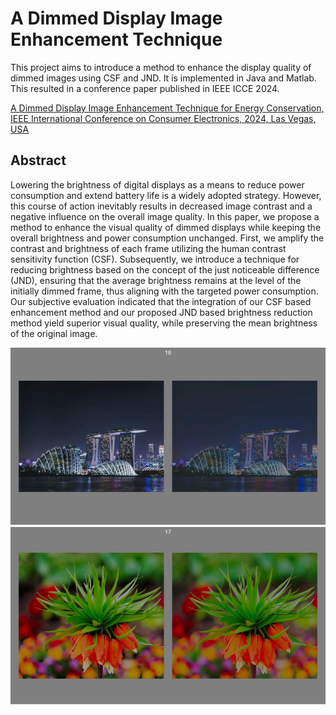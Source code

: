 # A Dimmed Display Image Enhancement Technique

This project aims to introduce a method to enhance the display quality of dimmed images using CSF and JND. It is implemented in Java and Matlab. This resulted in a conference paper published in IEEE ICCE 2024.

[A Dimmed Display Image Enhancement Technique for Energy Conservation, IEEE International Conference on Consumer Electronics, 2024, Las Vegas, USA](https://ieeexplore.ieee.org/document/10444396)

## Abstract

Lowering the brightness of digital displays as a means to reduce power consumption and extend battery life is a widely adopted strategy. However, this course of action inevitably results in decreased image contrast and a negative influence on the overall image quality. In this paper, we propose a method to enhance the visual quality of dimmed displays while keeping the overall brightness and power consumption unchanged. First, we amplify the contrast and brightness of each frame utilizing the human contrast sensitivity function (CSF). Subsequently, we introduce a technique for reducing brightness based on the concept of the just noticeable difference (JND), ensuring that the average brightness remains at the level of the initially dimmed frame, thus aligning with the targeted power consumption. Our subjective evaluation indicated that the integration of our CSF based enhancement method and our proposed JND based brightness reduction method yield superior visual quality, while preserving the mean brightness of the original image.

![](/result1.jpg)
![](/result2.jpg)
